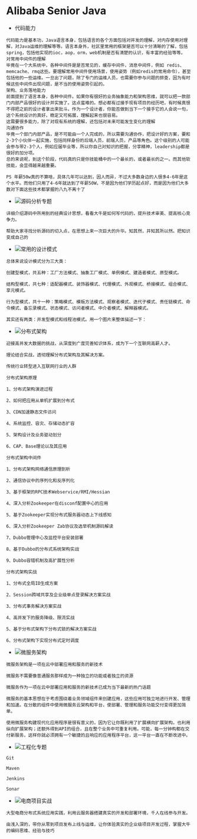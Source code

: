 # Alibaba Senior Java


* 代码能力
```
代码能力是基本功，Java语言本身，包括语言的各个方面包括对并发的理解，对内存使用对理解，对Java运维的理解等等。语言本身外，社区里常用的框架是否可以十分清晰的了解，包括spring，包括他实现的ioc，aop，orm，web机制是否有清楚的认识，有丰富的经验等等。
对常用中间件的理解
毕竟在一个大系统中，各种中间件是是否常见的，缓存中间件，消息中间件，例如 redis、memcache、rmq这些。要理解常用中间件使用场景，使用姿势（例如redis的常用命令），甚至包括他的一些运维。一旦出了问题，除了专门的运维人员，也需要你参与问题的排查，因为有时候这些中间件出现问题，是不当的使用姿势引起的。
架构、业务落地能力
前面提到了语言本身，各种中间件。如果你有很好的业务抽象能力和架构思维，就可以把一款部门内部产品很好的设计并实施了。这点蛮难的。想必都有过接手现有项目的经历吧，有时候真恨不得把之前的设计者拿出来批斗。作为一个设计者，你能否做到当下一个接手它的人会说一句，这个系统设计的真好，稳定又可拓展，理解起来也很容易。
这需要很多能力，除了对现有系统的理解，还包括对未来可能发生变化的理解
沟通协作
毕竟一个部门内部产品，是不可能由一个人完成的，所以需要沟通协作，把设计好的方案，要和2-3个小伙伴一起实施，包括同样身份的后端人员，前端人员，产品等角色。这个级别的人可能会参与带2-3个人，例如应届毕业等，所以你自己对知识的把握，分享精神，leadership都是很好的加分项。
总的来说呢，到这个阶段，代码真的只是你技能桶中的一个最长的，或者最长的之一。而其他软技能，会显得越来越重要。

PS 年薪50w真的不算啥，具体几年可以达到，因人而异，不过大多数身边的人很多4-6年是这个水平。而他们只用了4-6年就达到了年薪50W，不是因为他们学历起点好，而是因为他们大多数对下面这些技术都掌握的八九不离十了
```
* ![源码分析专题](senior-java-alibaba-sourcecode-analysis.jpg)

```
详细介绍源码中所用到的经典设计思想，看看大牛是如何写代码的，提升技术审美、提高核心竞争力。

帮助大家寻找分析源码的切入点，在思想上来一次巨大的升华。知其然，并知其所以然。把知识变成自己的
```
* ![常用的设计模式](senior-java-alibaba-design-patterns.jpg)

```
总体来说设计模式分为三大类：

创建型模式，共五种：工厂方法模式、抽象工厂模式、单例模式、建造者模式、原型模式。

结构型模式，共七种：适配器模式、装饰器模式、代理模式、外观模式、桥接模式、组合模式、享元模式。

行为型模式，共十一种：策略模式、模板方法模式、观察者模式、迭代子模式、责任链模式、命令模式、备忘录模式、状态模式、访问者模式、中介者模式、解释器模式。

其实还有两类：并发型模式和线程池模式。用一个图片来整体描述一下：
```

* ![分布式架构](senior-java-alibaba-architecture.jpg)

```
迎接高并发大数据的挑战，从深度到广度完善知识体系，成为下一个互联网高薪人才。

理论结合实战，透彻理解分布式架构及其解决方案。

传统行业转型进入互联网行业的人群

分布式架构原理

1、分布式架构演进过程

2、如何把应用从单机扩展到分布式

3、CDN加速静态文件访问

4、系统监控、容灾、存储动态扩容

5、架构设计及业务驱动划分

6、CAP、Base理论以及其应用

分布式架构中间件

1、分布式架构网络通信原理剖析

2、通信协议中的序列化和反序列化

3、基于框架的RPC技术Webservice/RMI/Hessian

4、深入分析Zookeeper在disconf配置中心的应用

5、基于Zookeeper实现分布式服务器动态上下线感知

6、深入分析Zookeeper Zab协议及选举机制源码解读

7、Dubbo管理中心及监控平台安装部署

8、基于Dubbo的分布式系统架构实战

9、Dubbo容错机制及高扩展性分析

分布式架构实战

1、分布式全局ID生成方案

2、Session跨域共享及企业级单点登录解决方案实战

3、分布式事务解决方案实战

4、高并发下的服务降级、限流实战

5、基于分布式架构下分布式锁的解决方案实战

6、分布式架构下实现分布式定时调度
```

* ![微服务架构](senior-java-alibaba-microservices.jpg)

```
微服务架构是一项在云中部署应用和服务的新技术

微服务不需要像普通服务那样成为一种独立的功能或者独立的资源

微服务作为一项在云中部署应用和服务的新技术已成为当下最新的热门话题

微服务的基本思想在于考虑围绕着业务领域组件来创建应用，这些应用可独立地进行开发、管理和加速。在分散的组件中使用微服务云架构和平台，使部署、管理和服务功能交付变得更加简单。

使用微服务构建现代化应用程序是很有意义的，因为它让你既利用了扩展横向扩展架构，也利用纵向扩展架构；还额外得到API的组合，且在整个业务中可重复利用。可能，每一分钟构都在交付新服务，这样你就必须拥有一个敏捷的且响应的应用程序平台，这一平台一直在不断改进中。
```

* ![工程化专题](senior-java-alibaba-software-engineering.jpg)

```
Git

Maven

Jenkins

Sonar
```

* ![电商项目实战](senior-java-alibaba-e-commerce-practices.jpg)

```
大型电商分布式系统应用实践，利用云服务器搭建真实的开发和部署环境，千人在线参与开发。

由浅入深的，带你从零到项目发布上线与运维，让你体验真实的企业级项目开发过程，掌握大牛的编码思维、经验与技巧
```